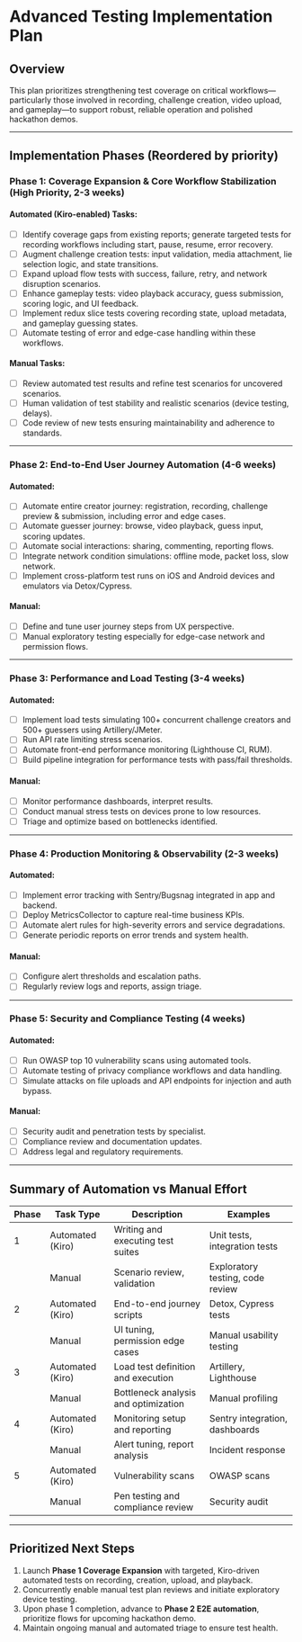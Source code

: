 # Advanced Testing Implementation Plan

## Overview  
This plan prioritizes strengthening test coverage on critical workflows—particularly those involved in recording, challenge creation, video upload, and gameplay—to support robust, reliable operation and polished hackathon demos.

***

## Implementation Phases (Reordered by priority)

### Phase 1: Coverage Expansion & Core Workflow Stabilization (High Priority, 2-3 weeks)

#### Automated (Kiro-enabled) Tasks:
- [ ] Identify coverage gaps from existing reports; generate targeted tests for recording workflows including start, pause, resume, error recovery.
- [ ] Augment challenge creation tests: input validation, media attachment, lie selection logic, and state transitions.
- [ ] Expand upload flow tests with success, failure, retry, and network disruption scenarios.
- [ ] Enhance gameplay tests: video playback accuracy, guess submission, scoring logic, and UI feedback.
- [ ] Implement redux slice tests covering recording state, upload metadata, and gameplay guessing states.
- [ ] Automate testing of error and edge-case handling within these workflows.

#### Manual Tasks:
- [ ] Review automated test results and refine test scenarios for uncovered scenarios.
- [ ] Human validation of test stability and realistic scenarios (device testing, delays).
- [ ] Code review of new tests ensuring maintainability and adherence to standards.

***

### Phase 2: End-to-End User Journey Automation (4-6 weeks)

#### Automated:
- [ ] Automate entire creator journey: registration, recording, challenge preview & submission, including error and edge cases.
- [ ] Automate guesser journey: browse, video playback, guess input, scoring updates.
- [ ] Automate social interactions: sharing, commenting, reporting flows.
- [ ] Integrate network condition simulations: offline mode, packet loss, slow network.
- [ ] Implement cross-platform test runs on iOS and Android devices and emulators via Detox/Cypress.

#### Manual:
- [ ] Define and tune user journey steps from UX perspective.
- [ ] Manual exploratory testing especially for edge-case network and permission flows.

***

### Phase 3: Performance and Load Testing (3-4 weeks)

#### Automated:
- [ ] Implement load tests simulating 100+ concurrent challenge creators and 500+ guessers using Artillery/JMeter.
- [ ] Run API rate limiting stress scenarios.
- [ ] Automate front-end performance monitoring (Lighthouse CI, RUM).
- [ ] Build pipeline integration for performance tests with pass/fail thresholds.

#### Manual:
- [ ] Monitor performance dashboards, interpret results.
- [ ] Conduct manual stress tests on devices prone to low resources.
- [ ] Triage and optimize based on bottlenecks identified.

***

### Phase 4: Production Monitoring & Observability (2-3 weeks)

#### Automated:
- [ ] Implement error tracking with Sentry/Bugsnag integrated in app and backend.
- [ ] Deploy MetricsCollector to capture real-time business KPIs.
- [ ] Automate alert rules for high-severity errors and service degradations.
- [ ] Generate periodic reports on error trends and system health.

#### Manual:
- [ ] Configure alert thresholds and escalation paths.
- [ ] Regularly review logs and reports, assign triage.

***

### Phase 5: Security and Compliance Testing (4 weeks)

#### Automated:
- [ ] Run OWASP top 10 vulnerability scans using automated tools.
- [ ] Automate testing of privacy compliance workflows and data handling.
- [ ] Simulate attacks on file uploads and API endpoints for injection and auth bypass.

#### Manual:
- [ ] Security audit and penetration tests by specialist.
- [ ] Compliance review and documentation updates.
- [ ] Address legal and regulatory requirements.

***

## Summary of Automation vs Manual Effort

| Phase | Task Type          | Description                             | Examples                          |
|-------|--------------------|-------------------------------------|----------------------------------|
| 1     | Automated (Kiro)    | Writing and executing test suites    | Unit tests, integration tests    |
|       | Manual             | Scenario review, validation          | Exploratory testing, code review |
| 2     | Automated (Kiro)    | End-to-end journey scripts            | Detox, Cypress tests              |
|       | Manual             | UI tuning, permission edge cases     | Manual usability testing          |
| 3     | Automated (Kiro)    | Load test definition and execution   | Artillery, Lighthouse             |
|       | Manual             | Bottleneck analysis and optimization | Manual profiling                 |
| 4     | Automated (Kiro)    | Monitoring setup and reporting       | Sentry integration, dashboards   |
|       | Manual             | Alert tuning, report analysis        | Incident response                |
| 5     | Automated (Kiro)    | Vulnerability scans                  | OWASP scans                      |
|       | Manual             | Pen testing and compliance review    | Security audit                    |

***

## Prioritized Next Steps

1. Launch **Phase 1 Coverage Expansion** with targeted, Kiro-driven automated tests on recording, creation, upload, and playback.
2. Concurrently enable manual test plan reviews and initiate exploratory device testing.
3. Upon phase 1 completion, advance to **Phase 2 E2E automation**, prioritize flows for upcoming hackathon demo.
4. Maintain ongoing manual and automated triage to ensure test health.
